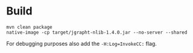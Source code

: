 
# Build

```
mvn clean package
native-image -cp target/jgrapht-nlib-1.4.0.jar --no-server --shared
```

For debugging purposes also add the `-H:Log=InvokeCC:` flag.
